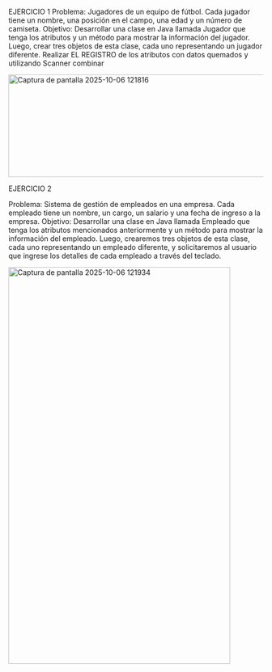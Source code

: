 EJERCICIO 1 
Problema: Jugadores de un equipo de fútbol. Cada jugador tiene un nombre, una posición en el campo, una edad y un número de camiseta. 
Objetivo: Desarrollar una clase en Java llamada Jugador que tenga los atributos y un método para mostrar la información del jugador. 
Luego, crear tres objetos de esta clase, cada uno representando un jugador diferente. 
Realizar EL REGISTRO de los atributos con datos quemados y utilizando Scanner combinar 

  <img width="573" height="203" alt="Captura de pantalla 2025-10-06 121816" src="https://github.com/user-attachments/assets/2a32bf9c-8156-445e-92bd-8294782a9154" />
  
EJERCICIO 2 

Problema: Sistema de gestión de empleados en una empresa. Cada empleado tiene un nombre, un cargo, un salario y una fecha de ingreso a la empresa. 
Objetivo: Desarrollar una clase en Java llamada Empleado que tenga los atributos mencionados anteriormente y un método para mostrar la información del empleado.
Luego, crearemos tres objetos de esta clase, cada uno representando un empleado diferente, y solicitaremos al usuario que ingrese los detalles de cada empleado a través del teclado. 

<img width="438" height="785" alt="Captura de pantalla 2025-10-06 121934" src="https://github.com/user-attachments/assets/a16d5e82-7978-47f0-9457-2987fbb986c6" />

